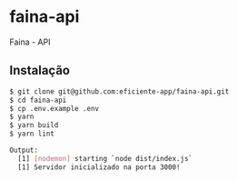 # faina-api
Faina - API

## Instalação

``` bash
$ git clone git@github.com:eficiente-app/faina-api.git
$ cd faina-api
$ cp .env.example .env
$ yarn
$ yarn build
$ yarn lint
```

``` bash
Output:
  [1] [nodemon] starting `node dist/index.js`
  [1] Servidor inicializado na porta 3000!
```

